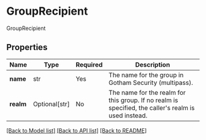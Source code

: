# GroupRecipient

GroupRecipient

## Properties
| Name | Type | Required | Description |
| ------------ | ------------- | ------------- | ------------- |
**name** | str | Yes | The name for the group in Gotham Security (multipass).  |
**realm** | Optional[str] | No | The name for the realm for this group. If no realm is specified, the caller's realm is used instead.  |


[[Back to Model list]](../../../../README.md#models-v1-link) [[Back to API list]](../../../../README.md#apis-v1-link) [[Back to README]](../../../../README.md)
